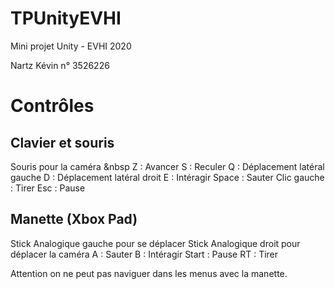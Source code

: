 # TPUnityEVHI

Mini projet Unity - EVHI 2020

Nartz Kévin
n° 3526226

# Contrôles

## Clavier et souris
Souris pour la caméra &nbsp
Z : Avancer
S : Reculer
Q : Déplacement latéral gauche
D : Déplacement latéral droit
E : Intéragir
Space : Sauter
Clic gauche : Tirer
Esc : Pause

## Manette (Xbox Pad)
Stick Analogique gauche pour se déplacer
Stick Analogique droit pour déplacer la caméra
A : Sauter
B : Intéragir
Start : Pause
RT : Tirer

Attention on ne peut pas naviguer dans les menus avec la manette.
